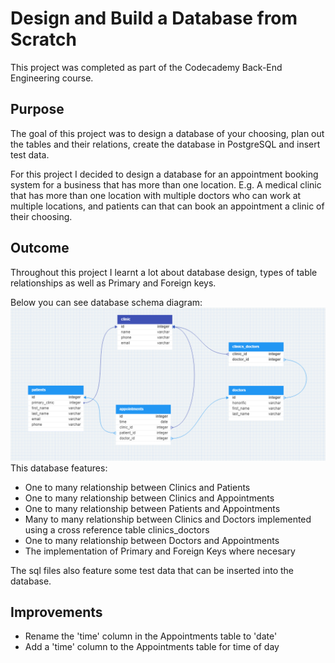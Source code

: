 # Design and Build a Database from Scratch
This project was completed as part of the Codecademy Back-End Engineering course.

## Purpose
The goal of this project was to design a database of your choosing, plan out the tables and their relations, create the database in PostgreSQL and insert test data.

For this project I decided to design a database for an appointment booking system for a business that has more than one location. E.g. A medical clinic that has more than one location with multiple doctors who can work at multiple locations, and patients can that can book an appointment a clinic of their choosing.

## Outcome
Throughout this project I learnt a lot about database design, types of table relationships as well as Primary and Foreign keys. 

Below you can see database schema diagram: 
![booking database schema diagram](https://github.com/MelindaH26/practice-projects/blob/main/sql/database-designing-from-scratch/clinic-database.PNG)
This database features:
- One to many relationship between Clinics and Patients
- One to many relationship between Clinics and Appointments
- One to many relationship between Patients and Appointments
- Many to many relationship between Clinics and Doctors implemented using a cross reference table clinics_doctors
- One to many relationship between Doctors and Appointments
- The implementation of Primary and Foreign Keys where necesary

The sql files also feature some test data that can be inserted into the database.

## Improvements
- Rename the 'time' column in the Appointments table to 'date'
- Add a 'time' column to the Appointments table for time of day

